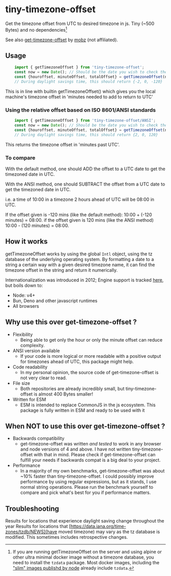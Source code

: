 # tiny-timezone-offset

Get the timezone offset from UTC to desired timezone in js.
Tiny (~500 Bytes) and no dependencies[^1]

See also [get-timezone-offset](https://www.npmjs.com/package/get-timezone-offset) by [mobz](https://www.npmjs.com/~mobz) (not affiliated).

## Usage

```js
    import { getTimezoneOffset } from 'tiny-timezone-offset';
    const now = new Date(); // Should be the date you wish to check the offset for. If this date is during DST, it will respect it.
    const {houroffset, minuteOffset, totalOffset} = getTimezoneOffset(now, "Europe/Amsterdam");
    // During daylight savings time, this should return {-2, 0, -120}

```

This is in line with builtin getTimezoneOffset() which gives you the local machine's timezone offset in 'minutes needed to add to return to UTC'

### Using the relative offset based on ISO 8601/ANSI standards

```js
    import { getTimezoneOffset } from 'tiny-timezone-offset/ANSI';
    const now = new Date(); // Should be the date you wish to check the offset for. If this date is during DST, it will respect it.
    const {houroffset, minuteOffset, totalOffset} = getTimezoneOffset(now, "Europe/Amsterdam");
    // During daylight savings time, this should return {2, 0, 120}

```

This returns the timezone offset in 'minutes past UTC'.

### To compare

With the default method, one should ADD the offset to a UTC date to get the timezoned date in UTC.

With the ANSI method, one should SUBTRACT the offset from a UTC date to get the timezoned date in UTC.

i.e. a time of 10:00 in a timezone 2 hours ahead of UTC will be 08:00 in UTC.

If the offset given is -120 mins (like the default method): 10:00 + (-120 minutes) = 08:00. if the offset given is 120 mins (like the ANSI method) 10:00 - (120 minutes) = 08:00.

## How it works

getTimezoneOffset works by using the global `Intl` object, using the tz database of the underlying operating system. By formatting a date to a string a certain way with a given desired timezone name, it can find the timezone offset in the string and return it numerically.

Internationalization was introduced in 2012; Engine support is tracked [here](https://developer.mozilla.org/en-US/docs/Web/JavaScript/Reference/Global_Objects/Intl/DateTimeFormat#browser_compatibility), but boils down to:

* Node: v4+
* Bun, Deno and other javascript runtimes
* All browsers

## Why use this over get-timezone-offset ?

* Flexibility
  * Being able to get only the hour or only the minute offset can reduce complexity.
* ANSI version available
  * If your code is more logical or more readable with a positive output for timezones ahead of UTC, this package might help.
* Code readability
  * In my personal opinion, the source code of get-timezone-offset is not very clear to read.
* File size
  * Both repositories are already incredibly small, but tiny-timezone-offset is almost 400 Bytes smaller!
* Written for ESM
  * ESM is intended to replace CommonJS in the js ecosystem. This package is fully written in ESM and ready to be used with it

## When NOT to use this over get-timezone-offset ?

* Backwards compatibility
  * get-timezone-offset was written _and tested_ to work in any browser and node versions of 4 and above. I have not written tiny-timezone-offset with that in mind. Please check if get-timezone-offset can fulfill your needs if backwards compat is a big deal to your project.
* Performance
  * In a majority of my own benchmarks, get-timezone-offset was about ~10% faster than tiny-timezone-offset. I could possibly improve performance by using regular expressions, but as it stands, I use normal string operations. Please run the benchmark yourself to compare and pick what's best for you if performance matters.

## Troubleshooting

[^1]: If you are running getTimezoneOffset on the server and using alpine or other ultra minimal docker image without a timezone database, you need to install the `tzdata` package. Most docker images, including the ["slim" images publishd by node](https://hub.docker.com/_/node/tags?name=slim) already include `tzdata`.

Results for locations that experience daylight saving change throughout the year
Results for locations that [https://data.iana.org/time-zones/tzdb/NEWS](have moved timezone) may vary as the tz database is modified. This sometimes includes retrospective changes.
